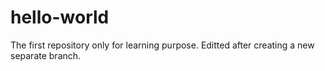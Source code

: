 # hello-world
The first repository only for learning purpose. 
Editted after creating a new separate branch.
